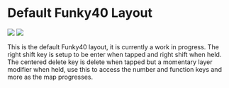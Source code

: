 # Default Funky40 Layout

![](https://i.imgur.com/jxoCDqx.png)
![](https://i.imgur.com/3bBL52A.png)

This is the default Funky40 layout, it is currently a work in progress. The right shift key is setup to be enter when tapped and right shift when held. The centered delete key is delete when tapped but a momentary layer modifier when held, use this to access the number and function keys and more as the map progresses.